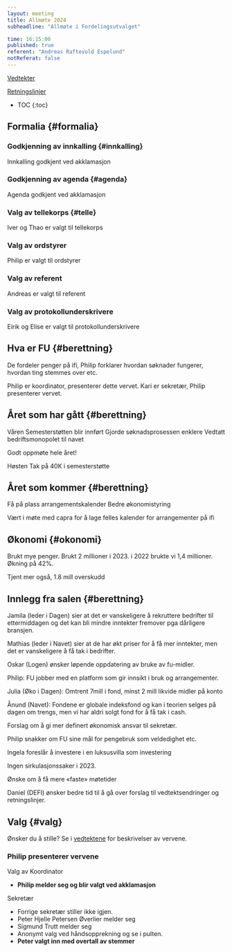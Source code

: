 ```yaml
---
layout: meeting
title: Allmøte 2024
subheadline: "Allmøte i Fordelingsutvalget"

time: 16:15:00
published: true
referent: "Andreas Raftevold Espelund"
notReferat: false
---
```


[Vedtekter](https://fordelingsutvalget.org/vedtekter/)

[Retningslinjer](https://fordelingsutvalget.org/retningslinjer/)

- TOC
  {:toc}

## Formalia {#formalia}

### Godkjenning av innkalling {#innkalling}

Innkalling godkjent ved akklamasjon

### Godkjenning av agenda {#agenda}

Agenda godkjent ved akklamasjon

### Valg av tellekorps {#telle}

Iver og Thao er valgt til tellekorps

### Valg av ordstyrer

Philip er valgt til ordstyrer

### Valg av referent

Andreas er valgt til referent

### Valg av protokollunderskrivere

Eirik og Elise er valgt til protokollunderskrivere

## Hva er FU {#berettning}

De fordeler penger på ifi, Philip forklarer hvordan søknader fungerer, hvordan ting stemmes over etc.

Philip er koordinator, presenterer dette vervet.
Kari er sekretær, Philip presenterer vervet.

## Året som har gått {#berettning}

Våren
Semesterstøtten blir innført
Gjorde søknadsprosessen enklere
Vedtatt bedriftsmonopolet til navet

Godt oppmøte hele året!

Høsten
Tak på 40K i semesterstøtte

## Året som kommer {#berettning}

Få på plass arrangementskalender
Bedre økonomistyring

Vært i møte med capra for å lage felles kalender for arrangementer på ifi

## Økonomi {#okonomi}

Brukt mye penger. Brukt 2 millioner i 2023. i 2022 brukte vi 1,4 millioner.  Økning på 42%.

Tjent mer også, 1.8 mill overskudd

## Innlegg fra salen {#berettning}

Jamila (leder i Dagen) sier at det er vanskeligere å rekruttere bedrifter til ettermiddagen og det kan bli mindre inntekter fremover pga dårligere bransjen.

Mathias (leder i Navet) sier at de har økt priser for å få mer inntekter, men det er vanskeligere å få tak i bedrifter.

Oskar (Logen) ønsker løpende oppdatering av bruke av fu-midler.

Philip: FU jobber med en platform som gir innsikt i bruk og arrangementer.

Julia (Øko i Dagen): Omtrent 7mill i fond, minst 2 mill likvide midler på konto

Ånund (Navet): Fondene er globale indeksfond og kan i teorien selges på dagen om trengs, men vi har aldri solgt fond for å få tak i cash.

Forslag om å gi mer definert økonomisk ansvar til sekretær.

Philip snakker om FU sine mål for pengebruk som veldedighet etc.

Ingela foreslår å investere i en luksusvilla som investering

Ingen sirkulasjonssaker i 2023.

Ønske om å få mere «faste» møtetider

Daniel (DEFI) ønsker bedre tid til å gå over forslag til vedtektsendringer og retningslinjer.

## Valg {#valg}

Ønsker du å stille? Se i [vedtektene](https://fordelingsutvalget.org/vedtekter/) for beskrivelser av vervene.

### Philip presenterer vervene

Valg av Koordinator

- **Philip melder seg og blir valgt ved akklamasjon**

Sekretær

- Forrige sekretær stiller ikke igjen.
- Peter Hjelle Petersen Øverlier melder seg
- Sigmund Trutt melder seg
- Anonymt valg ved håndsopprekning og se i pulten.
- **Peter valgt inn med overtall av stemmer**
